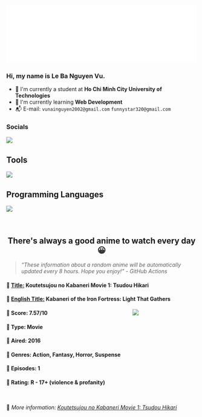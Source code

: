 
<img src="svg/nai.svg" />

<br />

<h3>Hi, my name is <strong>Le Ba Nguyen Vu</strong>.</h3>

- 🏫 I'm currently a student at **Ho Chi Minh City University of Technologies**
- 👀 I'm currently learning **Web Development**
- 📬 E-mail: `vunainguyen2002@gmail.com` `funnystar320@gmail.com`


<h3>Socials</h3>
<a target="_blank" href="https://instagram.com/vu.le1352"><img src="https://img.shields.io/badge/Instagram-%23E4405F.svg?style=for-the-badge&logo=Instagram&logoColor=white" /></a>

<p>
  <h2>Tools</h2>
  <a href="https://skillicons.dev">
    <img src="https://skillicons.dev/icons?i=git,dotnet,mongodb,express,react,nodejs,bootstrap,tailwind,laravel,docker&theme=dark" />
  </a>

  <br />

  <h2>Programming Languages</h2>

  <a href="https://skillicons.dev">
    <img src="https://skillicons.dev/icons?i=javascript,typescript,html,css,cs,php&theme=dark" />
  </a>
</p>

<br />

<h2 align="center">There's always a good anime to watch every day 😀</h2>

<blockquote>
<i>
<q>These information about a random anime will be automatically updated every 8 hours. Hope you enjoy!</q> - GitHub Actions
</i>
</blockquote>

<h4>
  <strong>🥭 <u>Title:</u></strong> Koutetsujou no Kabaneri Movie 1: Tsudou Hikari
</h4>

<h4>🌿 <u>English Title:</u> Kabaneri of the Iron Fortress: Light That Gathers</h4>

<img align="right" width="170" src=https://cdn.myanimelist.net/images/anime/13/82962.jpg />

<h4>🌱 Score: 7.57/10</h4>

<h4>🌲 Type: Movie</h4>

<h4>🌴 Aired: 2016</h4>

<h4>🌵 Genres: Action, Fantasy, Horror, Suspense</h4>

<h4>🥑 Episodes: 1</h4>

<h4>🍏 Rating: R - 17+ (violence & profanity)</h4>

<br />

🍂 *More information: [Koutetsujou no Kabaneri Movie 1: Tsudou Hikari](https://myanimelist.net/anime/33519/Koutetsujou_no_Kabaneri_Movie_1__Tsudou_Hikari)*
    